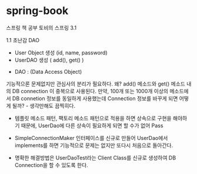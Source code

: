 # spring-book

스프링 책 공부 
토비의 스프링 3.1

1.1 초난감 DAO

- User Object 생성 (id, name, password)
- UserDAO 생성 ( add(), get() )
* DAO : (Data Access Object)


기능적으론 문제없지만 관심사의 분리가 필요하다. 왜?
add() 메소드와 get() 메소드 내의 DB connection 이 중복으로 사용된다.
만약, 100개 또는 1000개 이상의 메소드에서 DB connetion 정보를 동일하게 사용했는데
Connection 정보를 바꾸게 되면 어떻게 될까? - 생각만해도 끔찍히다.

- 템플릿 메소드 패턴, 팩토리 메소드 패턴으로 적용을 하면 상속으로 구현을 해야하기 때문에, 
  UserDao에 다른 상속이 필요하게 되면 할 수가 없어 Pass
  
- SimpleConnectionMaker 인터페이스를 신규로 만들어 UserDao에서 implements를 하면
  기능적으로 문제는 없지만 또다시 처음으로 돌아간다. 
  
- 명확한 해결방법은 UserDaoTest라는 Client Class를 신규로 생성하여 DB Connection을 할 수 있도록 한다.
